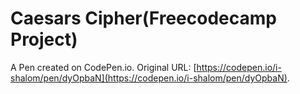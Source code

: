 # Caesars Cipher(Freecodecamp Project)

A Pen created on CodePen.io. Original URL: [https://codepen.io/i-shalom/pen/dyOpbaN](https://codepen.io/i-shalom/pen/dyOpbaN).


